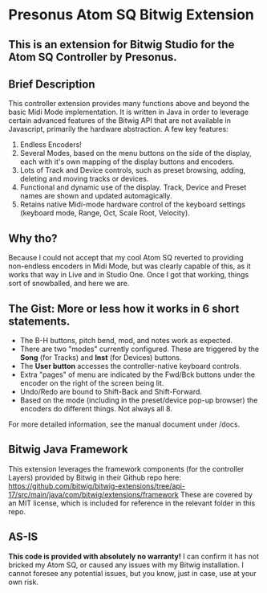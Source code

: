 # Presonus Atom SQ Bitwig Extension

## This is an extension for Bitwig Studio for the Atom SQ Controller by Presonus. 

## Brief Description

This controller extension provides many functions above and beyond the basic Midi Mode implementation. It is written in Java in order to leverage certain advanced features of the Bitwig API that are not available in Javascript, primarily the hardware abstraction. A few key features:
1. Endless Encoders!
2. Several Modes, based on the menu buttons on the side of the display, each with it's own mapping of the display buttons and encoders.
3. Lots of Track and Device controls, such as preset browsing, adding, deleting and moving tracks or devices.
4. Functional and dynamic use of the display. Track, Device and Preset names are shown and updated automagically.
5. Retains native Midi-mode hardware control of the keyboard settings (keyboard mode, Range, Oct, Scale Root, Velocity).


## Why tho?
Because I could not accept that my cool Atom SQ reverted to providing non-endless encoders in Midi Mode, but was clearly capable of this, as it works that way in Live and in Studio One. Once I got that working, things sort of snowballed, and here we are.

## The Gist: More or less how it works in 6 short statements.
- The B-H buttons, pitch bend, mod, and notes work as expected. 
- There are two "modes" currently configured. These are triggered by the **Song** (for Tracks) and **Inst** (for Devices) buttons. 
- The **User button** accesses the controller-native keyboard controls.  
- Extra "pages" of menu are indicated by the Fwd/Bck buttons under the encoder on the right of the screen being lit. 
- Undo/Redo are bound to Shift-Back and Shift-Forward. 
- Based on the mode (including in the preset/device pop-up browser) the encoders do different things. Not always all 8. 

For more detailed information, see the manual document under /docs.
## Bitwig Java Framework
This extension leverages the framework components (for the controller Layers) provided by Bitwig in their Github repo here: 
https://github.com/bitwig/bitwig-extensions/tree/api-17/src/main/java/com/bitwig/extensions/framework
These are covered by an MIT license, which is included for reference in the relevant folder in this repo. 
## AS-IS

**This code is provided with absolutely no warranty!** I can confirm it has not bricked my Atom SQ, or caused any issues with my Bitwig installation. I cannot foresee any potential issues, but you know, just in case, use at your own risk. 